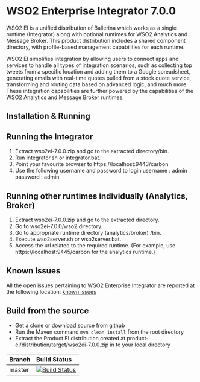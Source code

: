 # WSO2 Enterprise Integrator 7.0.0
WSO2 EI is a unified distribution of Ballerina which works as a single runtime (Integrator) along with optional runtimes for WSO2 Analytics and Message Broker. This product distribution includes a shared component directory, with profile-based management capabilities for each runtime.

WSO2 EI simplifies integration by allowing users to connect apps and services to handle all types of integration scenarios, such as collecting top tweets from a specific location and adding them to a Google spreadsheet, generating emails with real-time quotes pulled from a stock quote service, transforming and routing data based on advanced logic, and much more. These integration capabilities are further powered by the capabilities of the WSO2 Analytics and Message Broker runtimes.

## Installation & Running
## Running the Integrator
1. Extract  wso2ei-7.0.0.zip and go to the extracted directory/bin.
2. Run integrator.sh or integrator.bat.
3. Point your favourite browser to  https://localhost:9443/carbon
4. Use the following username and password to login
   username : admin
   password : admin
   
## Running other runtimes individually (Analytics, Broker)
1. Extract wso2ei-7.0.0.zip and go to the extracted directory.
2. Go to wso2ei-7.0.0/wso2 directory.
3. Go to appropriate runtime directory (analytics/broker) /bin.
4. Execute wso2server.sh or wso2server.bat.
3. Access the url related to the required runtime. (For example, use https://localhost:9445/carbon for the analytics runtime.)

## Known Issues
All the open issues pertaining to WSO2 Enterprise Integrator are reported at the following location:
[known issues](https://github.com/wso2/product-ei/issues)

## Build from the source
- Get a clone or download source from [github](https://github.com/wso2/product-ei)
- Run the Maven command ``mvn clean install`` from the root directory
- Extract the Product EI distribution created at product-ei/distribution/target/wso2ei-7.0.0.zip in to your local directory


|  Branch | Build Status |
| :------------ |:-------------
| master      | [![Build Status](https://wso2.org/jenkins/view/products/job/products/job/product-ei_7.0.x/badge/icon)](https://wso2.org/jenkins/view/products/job/products/job/product-ei_7.0.x) |
